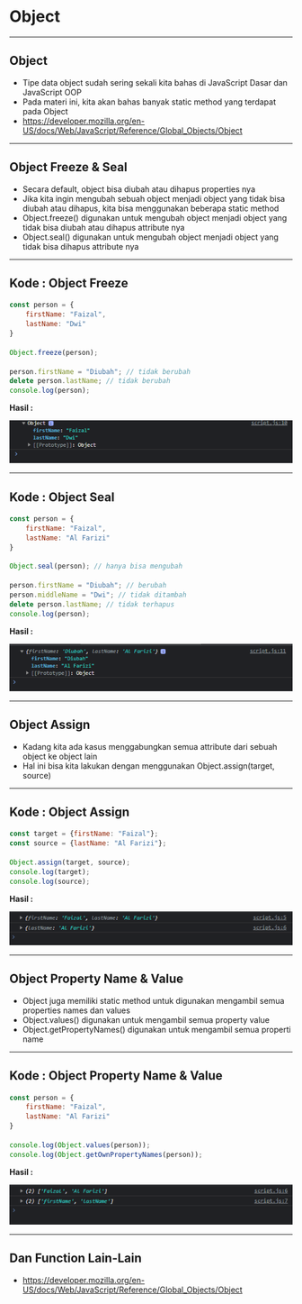 # Object

---

## Object

- Tipe data object sudah sering sekali kita bahas di JavaScript Dasar dan JavaScript OOP
- Pada materi ini, kita akan bahas banyak static method yang terdapat pada Object
- https://developer.mozilla.org/en-US/docs/Web/JavaScript/Reference/Global_Objects/Object

---

## Object Freeze & Seal

- Secara default, object bisa diubah atau dihapus properties nya
- Jika kita ingin mengubah sebuah object menjadi object yang tidak bisa diubah atau dihapus, kita bisa menggunakan beberapa static method
- Object.freeze() digunakan untuk mengubah object menjadi object yang tidak bisa diubah atau dihapus attribute nya
- Object.seal() digunakan untuk mengubah object menjadi object yang tidak bisa dihapus attribute nya

---

## Kode : Object Freeze

```js
const person = {
    firstName: "Faizal",
    lastName: "Dwi"
}

Object.freeze(person);

person.firstName = "Diubah"; // tidak berubah
delete person.lastName; // tidak berubah
console.log(person);
```

**Hasil :**

![1](../assets/img/4/1.PNG)

---

## Kode : Object Seal

```js
const person = {
    firstName: "Faizal",
    lastName: "Al Farizi"
}

Object.seal(person); // hanya bisa mengubah

person.firstName = "Diubah"; // berubah
person.middleName = "Dwi"; // tidak ditambah
delete person.lastName; // tidak terhapus
console.log(person);
```

**Hasil :**

![2](../assets/img/4/2.PNG)

---

## Object Assign

- Kadang kita ada kasus menggabungkan semua attribute dari sebuah object ke object lain
- Hal ini bisa kita lakukan dengan menggunakan Object.assign(target, source)

---

## Kode : Object Assign

```js
const target = {firstName: "Faizal"};
const source = {lastName: "Al Farizi"};

Object.assign(target, source);
console.log(target);
console.log(source);
```

**Hasil :**

![3](../assets/img/4/3.PNG)

---

## Object Property Name & Value

- Object juga memiliki static method untuk digunakan mengambil semua properties names dan values
- Object.values() digunakan untuk mengambil semua property value
- Object.getPropertyNames() digunakan untuk mengambil semua properti name

---

## Kode : Object Property Name & Value

```js
const person = {
    firstName: "Faizal",
    lastName: "Al Farizi"
}

console.log(Object.values(person));
console.log(Object.getOwnPropertyNames(person));
```

**Hasil :**

![4](../assets/img/4/4.PNG)

---

## Dan Function Lain-Lain

- https://developer.mozilla.org/en-US/docs/Web/JavaScript/Reference/Global_Objects/Object

